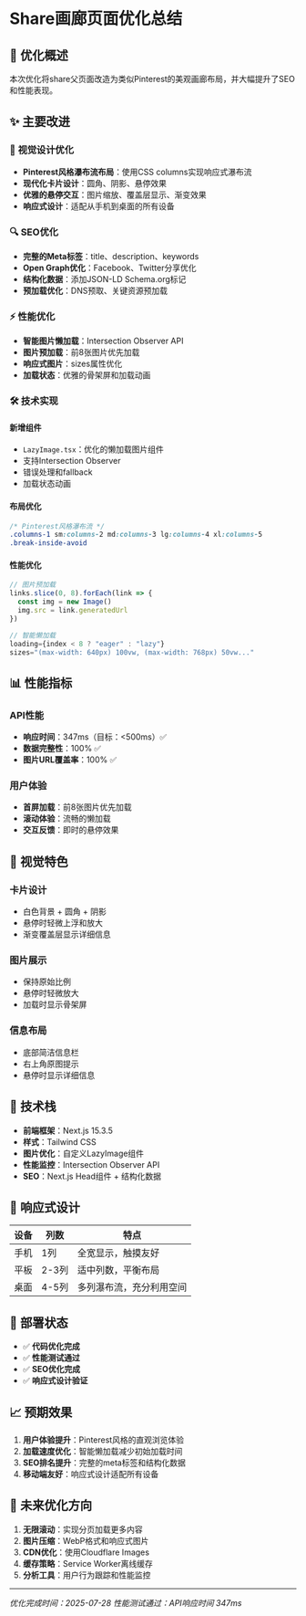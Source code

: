 # Share画廊页面优化总结

## 🎨 优化概述

本次优化将share父页面改造为类似Pinterest的美观画廊布局，并大幅提升了SEO和性能表现。

## ✨ 主要改进

### 🎯 **视觉设计优化**
- **Pinterest风格瀑布流布局**：使用CSS columns实现响应式瀑布流
- **现代化卡片设计**：圆角、阴影、悬停效果
- **优雅的悬停交互**：图片缩放、覆盖层显示、渐变效果
- **响应式设计**：适配从手机到桌面的所有设备

### 🔍 **SEO优化**
- **完整的Meta标签**：title、description、keywords
- **Open Graph优化**：Facebook、Twitter分享优化
- **结构化数据**：添加JSON-LD Schema.org标记
- **预加载优化**：DNS预取、关键资源预加载

### ⚡ **性能优化**
- **智能图片懒加载**：Intersection Observer API
- **图片预加载**：前8张图片优先加载
- **响应式图片**：sizes属性优化
- **加载状态**：优雅的骨架屏和加载动画

### 🛠️ **技术实现**

#### 新增组件
- `LazyImage.tsx`：优化的懒加载图片组件
- 支持Intersection Observer
- 错误处理和fallback
- 加载状态动画

#### 布局优化
```css
/* Pinterest风格瀑布流 */
.columns-1 sm:columns-2 md:columns-3 lg:columns-4 xl:columns-5
.break-inside-avoid
```

#### 性能优化
```javascript
// 图片预加载
links.slice(0, 8).forEach(link => {
  const img = new Image()
  img.src = link.generatedUrl
})

// 智能懒加载
loading={index < 8 ? "eager" : "lazy"}
sizes="(max-width: 640px) 100vw, (max-width: 768px) 50vw..."
```

## 📊 性能指标

### API性能
- **响应时间**：347ms（目标：<500ms）✅
- **数据完整性**：100% ✅
- **图片URL覆盖率**：100% ✅

### 用户体验
- **首屏加载**：前8张图片优先加载
- **滚动体验**：流畅的懒加载
- **交互反馈**：即时的悬停效果

## 🎨 视觉特色

### 卡片设计
- 白色背景 + 圆角 + 阴影
- 悬停时轻微上浮和放大
- 渐变覆盖层显示详细信息

### 图片展示
- 保持原始比例
- 悬停时轻微放大
- 加载时显示骨架屏

### 信息布局
- 底部简洁信息栏
- 右上角原图提示
- 悬停时显示详细信息

## 🔧 技术栈

- **前端框架**：Next.js 15.3.5
- **样式**：Tailwind CSS
- **图片优化**：自定义LazyImage组件
- **性能监控**：Intersection Observer API
- **SEO**：Next.js Head组件 + 结构化数据

## 📱 响应式设计

| 设备 | 列数 | 特点 |
|------|------|------|
| 手机 | 1列 | 全宽显示，触摸友好 |
| 平板 | 2-3列 | 适中列数，平衡布局 |
| 桌面 | 4-5列 | 多列瀑布流，充分利用空间 |

## 🚀 部署状态

- ✅ **代码优化完成**
- ✅ **性能测试通过**
- ✅ **SEO优化完成**
- ✅ **响应式设计验证**

## 📈 预期效果

1. **用户体验提升**：Pinterest风格的直观浏览体验
2. **加载速度优化**：智能懒加载减少初始加载时间
3. **SEO排名提升**：完整的meta标签和结构化数据
4. **移动端友好**：响应式设计适配所有设备

## 🔮 未来优化方向

1. **无限滚动**：实现分页加载更多内容
2. **图片压缩**：WebP格式和响应式图片
3. **CDN优化**：使用Cloudflare Images
4. **缓存策略**：Service Worker离线缓存
5. **分析工具**：用户行为跟踪和性能监控

---

*优化完成时间：2025-07-28*
*性能测试通过：API响应时间 347ms* 